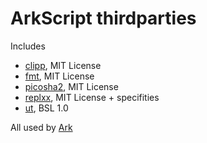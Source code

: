 # ArkScript thirdparties

Includes

* [clipp](https://github.com/GerHobbelt/clipp), MIT License
* [fmt](https://github.com/fmtlib/fmt), MIT License
* [picosha2](https://github.com/okdshin/PicoSHA2), MIT License
* [replxx](https://github.com/AmokHuginnsson/replxx/blob/master/LICENSE.md), MIT License + specifities
* [ut](https://github.com/boost-ext/ut), BSL 1.0

All used by [Ark](https://github.com/ArkScript-lang/Ark)

